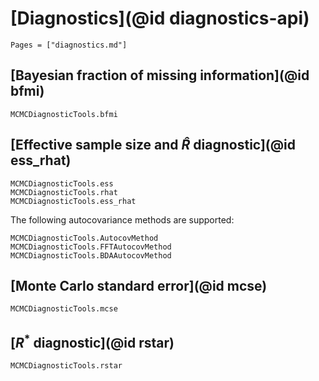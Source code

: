 # [Diagnostics](@id diagnostics-api)

```@index
Pages = ["diagnostics.md"]
```

## [Bayesian fraction of missing information](@id bfmi)

```@docs
MCMCDiagnosticTools.bfmi
```

## [Effective sample size and $\widehat{R}$ diagnostic](@id ess_rhat)

```@docs
MCMCDiagnosticTools.ess
MCMCDiagnosticTools.rhat
MCMCDiagnosticTools.ess_rhat
```

The following autocovariance methods are supported:

```@docs
MCMCDiagnosticTools.AutocovMethod
MCMCDiagnosticTools.FFTAutocovMethod
MCMCDiagnosticTools.BDAAutocovMethod
```

## [Monte Carlo standard error](@id mcse)

```@docs
MCMCDiagnosticTools.mcse
```

## [$R^*$ diagnostic](@id rstar)

```@docs
MCMCDiagnosticTools.rstar
```
